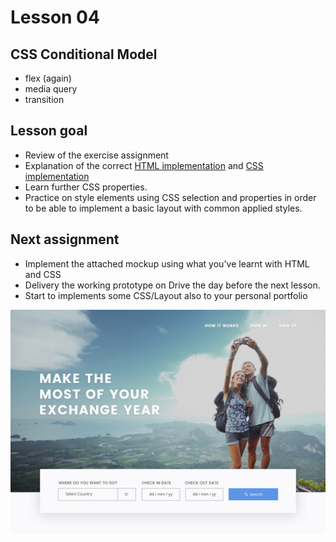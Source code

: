 # Lesson 04


## CSS Conditional Model

- flex (again)
- media query
- transition

## Lesson goal

- Review of the exercise assignment
- Explanation of the correct [HTML implementation](mockup.html) and [CSS implementation](mockup.css)
- Learn further CSS properties.
- Practice on style elements using CSS selection and properties in order to be able to implement a basic layout with common applied styles.


## Next assignment

- Implement the attached mockup using what you've learnt with HTML and CSS
- Delivery the working prototype on Drive the day before the next lesson. 
- Start to implements some CSS/Layout also to your personal portfolio

![](hero_mockup.jpg)